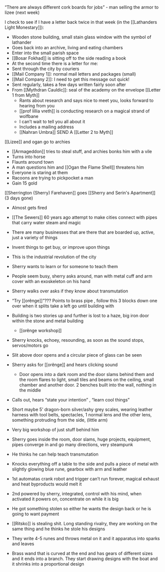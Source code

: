 
“There are always different cork boards for jobs” - man selling the armor to lizee
(next week)

I check to see if I have a letter back twice in that week (in the [[Lathanders Light Monestary]]):
-   Wooden stone building, small stain glass window with the symbol of lathander
-   Goes back into an archive, living and eating chambers
-   Enter into the small parish space
-   [[Bosar Fokhad]] is sitting off to the side reading a book
-   At the second time there is a letter for me:
-   Sent through the city by couriers 
-   [[Mail Company 1]]: normal mail letters and packages (small)
-  [[Mail Company 2]]: I need to get this message out quick!
-   Sent regularly, takes a few days written fairly soon after
-   From [[Mythdran Cauldic]]: seal of the academy on the envelope [[Letter 1 from Myth]]
	-   Rants about research and says nice to meet you, looks forward to hearing from you
	-   [[prof lillia vreth]] is conducting research on a magical strand of wolfbane
	-   I can’t wait to tell you all about it
	-   Includes a mailing address
	-   [[Nahran Umbra]] SEND A [[Letter 2 to Myth]]

 [[Lizee]] and ogan go to archies
-   [[Armageddon]] tries to steal stuff, and archies bonks him with a vile
-   Turns into horse
-   Flaunts around town
-   A man questions him and [[Ogan the Flame Shell]] threatens him
-   Everyone is staring at them
-   Racoons are trying to pickpocket a man
-   Gain 15 gold

[[Sherrington (Sherry) Farehaven]] goes [[Sherry and Serin's Apartment]] (3 days gone)
-   Almost gets fired
    
-   [[The Sewers]] 60 years ago attempt to make cities connect with pipes that carry water steam and magic
-   There are many businesses that are there that are boarded up, active, just a variety of things
-   Invent things to get buy, or improve upon things
-   This is the industrial revolution of the city
-   Sherry wants to learn or for someone to teach them
-   People seem busy, sherry asks around, man with metal cuff and arm cover with an exoskeleton on his hand
-   Sherry walks over asks if they know about transmutation
-   “Try [[orênge]]”??? Points to brass pipe , follow this 3 blocks down one over when it splits take a left go until building with
-   Building is two stories up and further is lost to a haze, big iron door within the stone and metal building
	- [[orênge workshop]]
-   Sherry knocks, echoey, resounding, as soon as the sound stops, servos/motors go
-   Slit above door opens and a circular piece of glass can be seen
-   Sherry asks for [[orênge]] and hears clicking sound
	-   Door opens into a dark room and the door slams behind them and the room flares to light, small tiles and beams on the ceiling, small chamber and another door. 2 benches built into the wall, nothing in the middle
    
-   Calls out, hears “state your intention” , “learn cool things”
-   Short maybe 5’ dragon-born silver/ashy grey scales, wearing leather harness with tool belts, spectacles, 1 normal lens and the other lens, something protruding from the side, (little arm)
-   Very big workshop of just stuff behind him
-   Sherry goes inside the room, door slams, huge projects, equipment, pipes converge in and go many directions, very steampunk
-   He thinks he can help teach transmutation
-   Knocks everything off a table to the side and pulls a piece of metal with slightly glowing blue rune, gearbox with arm and leather
    
-   1st automatas crank robot and trigger can’t run forever, magical exhaust and heat byproducts would melt it
-   2nd powered by sherry, integrated, control with his mind, when activated it powers on, concentrate on while it is big
    
-   He got something stolen so either he wants the design back or he is going to want payment
-   [[Ritsko]] is stealing shit. Long standing rivalry, they are working on the same thing and he thinks he stole his designs
    

-   They write 4-5 runes and throws metal on it and it apparatus into sparks and leaves
-   Brass wand that is curved at the end and has gears of different sizes and it ends into a branch. They start drawing designs with the boat and it shrinks into a proportional design
    
